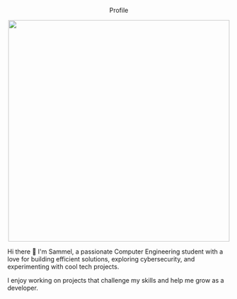 <div align="center"> 
  <p>Profile</p>
  <img src="https://cdn.pixabay.com/photo/2024/05/15/20/57/developer-8764522_640.jpg" width=500 height=500 />
</div>
<div>
  <p>
    Hi there 👋 I'm Sammel, a passionate Computer Engineering student with a love for building efficient solutions, exploring cybersecurity, and experimenting with cool tech projects.
    <p>I enjoy working on projects that challenge my skills and help me grow as a developer.</p>
  </p>
</div>
 
